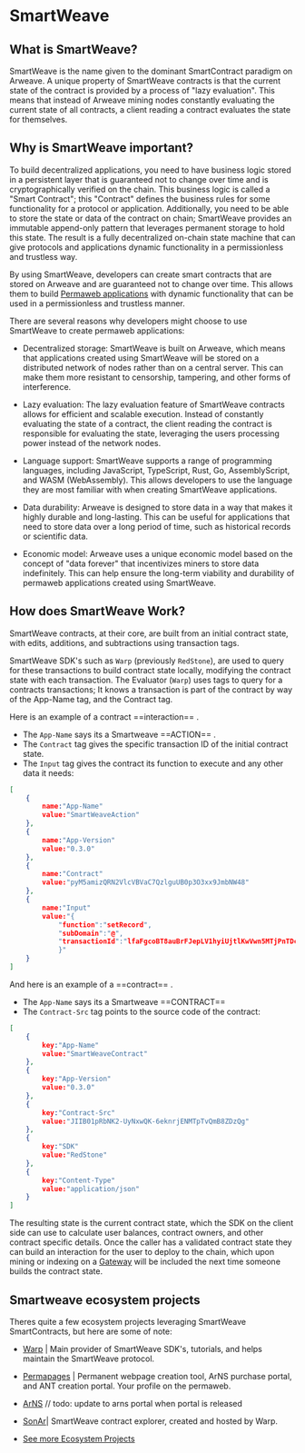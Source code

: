 # SmartWeave

## What is SmartWeave?

SmartWeave is the name given to the dominant SmartContract paradigm on Arweave. A unique property of SmartWeave contracts is that the current state of the contract is provided by a process of "lazy evaluation". This means that instead of Arweave mining nodes constantly evaluating the current state of all contracts, a client reading a contract evaluates the state for themselves.

## Why is SmartWeave important?

To build decentralized applications, you need to have business logic stored in a persistent layer that is guaranteed not to change over time and is cryptographically verified on the chain. This business logic is called a "Smart Contract"; this "Contract" defines the business rules for some functionality for a protocol or application. Additionally, you need to be able to store the state or data of the contract on chain; SmartWeave provides an immutable append-only pattern that leverages permanent storage to hold this state. The result is a fully decentralized on-chain state machine that can give protocols and applications dynamic functionality in a permissionless and trustless way.

By using SmartWeave, developers can create smart contracts that are stored on Arweave and are guaranteed not to change over time. This allows them to build [Permaweb applications](/concepts/permaweb-apps) with dynamic functionality that can be used in a permissionless and trustless manner.

There are several reasons why developers might choose to use SmartWeave to create permaweb applications:

- Decentralized storage: SmartWeave is built on Arweave, which means that applications created using SmartWeave will be stored on a distributed network of nodes rather than on a central server. This can make them more resistant to censorship, tampering, and other forms of interference.

- Lazy evaluation: The lazy evaluation feature of SmartWeave contracts allows for efficient and scalable execution. Instead of constantly evaluating the state of a contract, the client reading the contract is responsible for evaluating the state, leveraging the users processing power instead of the network nodes.

- Language support: SmartWeave supports a range of programming languages, including JavaScript, TypeScript, Rust, Go, AssemblyScript, and WASM (WebAssembly). This allows developers to use the language they are most familiar with when creating SmartWeave applications.

- Data durability: Arweave is designed to store data in a way that makes it highly durable and long-lasting. This can be useful for applications that need to store data over a long period of time, such as historical records or scientific data.

- Economic model: Arweave uses a unique economic model based on the concept of "data forever" that incentivizes miners to store data indefinitely. This can help ensure the long-term viability and durability of permaweb applications created using SmartWeave.

## How does SmartWeave Work?

SmartWeave contracts, at their core, are built from an initial contract state, with edits, additions, and subtractions using transaction tags. 

SmartWeave SDK's such as `Warp` (previously `RedStone`), are used to query for these transactions to build contract state locally, modifying the contract state with each transaction. The Evaluator (`Warp`) uses tags to query for a contracts transactions; It knows a transaction is part of the contract by way of the App-Name tag, and the Contract tag.  

Here is an example of a contract ==interaction== .
- The `App-Name` says its a Smartweave ==ACTION== . 
- The `Contract` tag gives the specific transaction ID of the initial contract state. 
- The `Input` tag gives the contract its function to execute and any other data it needs: 

```json
[
    {
        name:"App-Name"
        value:"SmartWeaveAction"
    },
    {
        name:"App-Version"
        value:"0.3.0"
    },
    {
        name:"Contract"
        value:"pyM5amizQRN2VlcVBVaC7QzlguUB0p3O3xx9JmbNW48"
    },
    {
        name:"Input"
        value:"{
            "function":"setRecord",
            "subDomain":"@",
            "transactionId":"lfaFgcoBT8auBrFJepLV1hyiUjtlKwVwn5MTjPnTDcs"
            }"
    }
]
```
And here is an example of a ==contract== . 
- The `App-Name` says its a Smartweave ==CONTRACT==
- The `Contract-Src` tag points to the source code of the contract:

```json
[
    {
        key:"App-Name"
        value:"SmartWeaveContract"
    },
    {
        key:"App-Version"
        value:"0.3.0"
    },
    {
        key:"Contract-Src"
        value:"JIIB01pRbNK2-UyNxwQK-6eknrjENMTpTvQmB8ZDzQg"
    },
    {
        key:"SDK"
        value:"RedStone"
    },
    {
        key:"Content-Type"
        value:"application/json"
    }
]
```

The resulting state is the current contract state, which the SDK on the client side can use to calculate user balances, contract owners, and other contract specific details. Once the caller has a validated contract state they can build an interaction for the user to deploy to the chain, which upon mining or indexing on a [Gateway](/concepts/gateways) will be included the next time someone builds the contract state. 

## Smartweave ecosystem projects

Theres quite a few ecosystem projects leveraging SmartWeave SmartContracts, but here are some of note:

- [Warp](https://warp.cc/) | Main provider of SmartWeave SDK's, tutorials, and helps maintain the SmartWeave protocol.

- [Permapages](https://permapages.app/) | Permanent webpage creation tool, ArNS purchase portal, and ANT creation portal. Your profile on the permaweb.

- [ArNS](/concepts/arns.html) // todo: update to arns portal when portal is released

- [SonAr](https://sonar.warp.cc/#/app/contracts)| SmartWeave contract explorer, created and hosted by Warp.

- [See more Ecosystem Projects](/references/ecosystem-projects)



<!-- - [WeaveDB](https://weavedb.dev/) | NoSQL Database as a Smart Contract.
- [KwilDB](https://docs.kwil.com/)| SQL Database as a Smart Contract.
- [ArDrive Inferno](https://ardrive.io/inferno/) | Get PST's for uploading thru Ardrive. 
- [EXM](https://docs.exm.dev/) | Execution Machine (EXM) is a developer platform that powers the creation and usage of highly available and highly performant applications within a decentralized environment. -->

